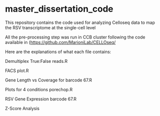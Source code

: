 # master_dissertation_code
This repository contains the code used for analyzing Celloseq data to map the RSV transcriptome at the single-cell level

All the pre-processing step was run in CCB cluster following the code available in (https://github.com/MarioniLab/CELLOseq/ 

Here are the explanations of what each file contains: 

Demultiplex True:False reads.R 

FACS plot.R 

Gene Length vs Coverage for barcode 67.R 

Plots for 4 conditions porechop.R

RSV Gene Expression barcode 67.R 

Z-Score Analysis

